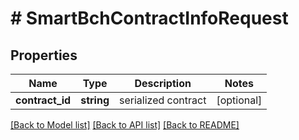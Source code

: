 # # SmartBchContractInfoRequest

## Properties

Name | Type | Description | Notes
------------ | ------------- | ------------- | -------------
**contract_id** | **string** | serialized contract | [optional] 

[[Back to Model list]](../../README.md#documentation-for-models) [[Back to API list]](../../README.md#documentation-for-api-endpoints) [[Back to README]](../../README.md)


